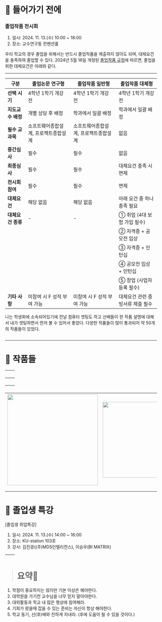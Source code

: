 <h1 id="📌-들어가기-전에">📌 들어가기 전에</h1>
<h3 id="졸업작품-전시회">졸업작품 전시회</h3>
<ol>
<li>일시: 2024. 11. 13.(수) 10:00 ~ 18:00</li>
<li>장소: 교수연구동 컨벤션홀</li>
</ol>
<p>우리 학교의 경우 졸업을 위해서는 반드시 졸업작품을 제출하지 않아도 되며, 대체요건을 충족하여 졸업할 수 있다. 2024년 5월 16일 개정된 <a href="https://cs.kku.ac.kr/noticeView.do?siteId=CS&amp;boardSeq=2095&amp;menuSeq=8848&amp;searchBy=title&amp;searchValue=&amp;categorySeq=&amp;curBoardDispType=LIST&amp;curPage=12&amp;pageNum=1&amp;seq=32703">졸업작품 규정</a>에 따르면, 졸업을 위한 대체요건은 아래와 같다.</p>
<hr />
<table>
<thead>
<tr>
<th><strong>구분</strong></th>
<th><strong>졸업논문 연구형</strong></th>
<th><strong>졸업작품 일반형</strong></th>
<th><strong>졸업작품 대체형</strong></th>
</tr>
</thead>
<tbody><tr>
<td><strong>선택 시기</strong></td>
<td>4학년 1학기 개강 전</td>
<td>4학년 1학기 개강 전</td>
<td>4학년 1학기 개강 전</td>
</tr>
<tr>
<td><strong>지도교수 배정</strong></td>
<td>개별 상담 후 배정</td>
<td>학과에서 일괄 배정</td>
<td>학과에서 일괄 배정</td>
</tr>
<tr>
<td><strong>필수 교과목</strong></td>
<td>소프트웨어종합설계, 프로젝트종합설계</td>
<td>소프트웨어종합설계, 프로젝트종합설계</td>
<td>없음</td>
</tr>
<tr>
<td><strong>중간심사</strong></td>
<td>필수</td>
<td>필수</td>
<td>없음</td>
</tr>
<tr>
<td><strong>최종심사</strong></td>
<td>필수</td>
<td>필수</td>
<td>대체요건 충족 시 면제</td>
</tr>
<tr>
<td><strong>전시회 참여</strong></td>
<td>필수</td>
<td>필수</td>
<td>면제</td>
</tr>
<tr>
<td><strong>대체요건</strong></td>
<td>해당 없음</td>
<td>해당 없음</td>
<td>아래 요건 중 하나 충족 필요</td>
</tr>
<tr>
<td><strong>대체요건 종류</strong></td>
<td>-</td>
<td>-</td>
<td>① 취업 (4대 보험 가입 필수)</td>
</tr>
<tr>
<td></td>
<td></td>
<td></td>
<td>② 자격증 + 공모전 입상</td>
</tr>
<tr>
<td></td>
<td></td>
<td></td>
<td>③ 자격증 + 인턴십</td>
</tr>
<tr>
<td></td>
<td></td>
<td></td>
<td>④ 공모전 입상 + 인턴십</td>
</tr>
<tr>
<td></td>
<td></td>
<td></td>
<td>⑤ 창업 (사업자등록 필수)</td>
</tr>
<tr>
<td><strong>기타 사항</strong></td>
<td>미참여 시 F 성적 부여 가능</td>
<td>미참여 시 F 성적 부여 가능</td>
<td>대체요건 관련 증빙서류 제출 필수</td>
</tr>
</tbody></table>
<p>나는 학생회에 소속되어있기에 전날 컴퓨터 셋팅도 하고 선배들이 한 작품 설명에 대해서 내가 셋팅하면서 먼저 볼 수 있어서 좋았다. 다양한 작품들이 많이 통과되어 약 50개의 작품들이 있었다. </p>
<p><img alt="" src="https://velog.velcdn.com/images/mi_nini/post/2388c300-5385-4097-b40e-d22f8f55cd0a/image.jpg" /></p>
<hr />
<h1 id="📌-작품들">📌 작품들</h1>
<table>
<thead>
<tr>
<th><img alt="" src="https://velog.velcdn.com/images/mi_nini/post/36e5e6eb-6fed-4a0d-9ca5-565c397c026c/image.jpg" /></th>
<th><img alt="" src="https://velog.velcdn.com/images/mi_nini/post/e81c18c5-3e08-4407-89b7-2bc04a4ad64f/image.jpg" /></th>
</tr>
</thead>
</table>
<table>
<thead>
<tr>
<th><img alt="" src="https://velog.velcdn.com/images/mi_nini/post/3ea1b598-5823-40bb-b71b-3cc26f46cb13/image.jpg" /></th>
<th><img alt="" src="https://velog.velcdn.com/images/mi_nini/post/60633634-d6b6-463c-a104-a668b6636e8e/image.jpg" /></th>
</tr>
</thead>
</table>
<table>
<thead>
<tr>
<th><img alt="" src="https://velog.velcdn.com/images/mi_nini/post/da10ce1e-39ba-4047-a8e2-061d1c459c3b/image.jpg" /></th>
<th><img alt="" src="https://velog.velcdn.com/images/mi_nini/post/544008d2-f996-45b3-95a6-f5c191d899fd/image.jpg" /></th>
</tr>
</thead>
</table>
<table>
<thead>
<tr>
<th><img src="https://velog.velcdn.com/images/mi_nini/post/1eee531f-f0a6-49ff-889c-b0b6031b27f8/image.gif" width="300" /></th>
<th><img src="https://velog.velcdn.com/images/mi_nini/post/4ea9ddc4-3c81-4306-83fa-86fe0726376a/image.gif" width="250" /></th>
</tr>
</thead>
</table>
<hr />
<h1 id="📌-졸업생-특강">📌 졸업생 특강</h1>
<p>[졸업생 취업특강]</p>
<ol>
<li>일시: 2024. 11. 13.(수) 14:00 ~ 16:00</li>
<li>장소: KU-station 103호</li>
<li>강사: 김진광((주)MDS인텔리전스), 이승우(BI MATRIX)</li>
</ol>
<table>
<thead>
<tr>
<th><img alt="" src="https://velog.velcdn.com/images/mi_nini/post/ac1725f4-4a69-490c-a340-144be1cc64f5/image.jpg" /></th>
<th><img alt="" src="https://velog.velcdn.com/images/mi_nini/post/13f70b91-9281-4691-99d0-97bfb7aeb328/image.jpg" /></th>
</tr>
</thead>
</table>
<blockquote>
<h1 id="요약🚀">요약🚀</h1>
</blockquote>
<ol>
<li>학점이 중요하지는 않지만 기본 이상은 해야한다.</li>
<li>대학원을 가기전 교수님을 너무 믿지 말아야한다.</li>
<li>대외활동과 학교 내 많은 행상에 참여해라.</li>
<li>기회가 왔을때 잡을 수 있는 준비는 자신이 항상 해야한다.</li>
<li>학교 동기, 선(후)배와 친하게 지내라. (후에 도움이 될 수 있을 것이다.)</li>
</ol>